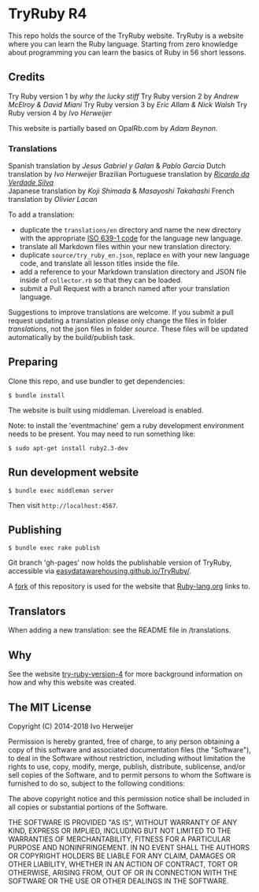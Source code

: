 # TryRuby R4

This repo holds the source of the TryRuby website. TryRuby is a website
where you can learn the Ruby language. Starting from zero knowledge about
programming you can learn the basics of Ruby in 56 short lessons.

## Credits
Try Ruby version 1 by _why the lucky stiff_
Try Ruby version 2 by _Andrew McElroy & David Miani_
Try Ruby version 3 by _Eric Allam & Nick Walsh_
Try Ruby version 4 by _Ivo Herweijer_

This website is partially based on OpalRb.com by _Adam Beynon_.

### Translations
Spanish translation by _Jesus Gabriel y Galan_ & _Pablo García_
Dutch translation by _Ivo Herweijer_
Brazilian Portuguese translation by [_Ricardo da Verdade Silva_](https://github.com/ricardovsilva)<br>
Japanese translation by _Koji Shimada_ & _Masayoshi Takahashi_
French translation by _Olivier Lacan_

To add a translation:
- duplicate the `translations/en` directory and name the new directory
  with the appropriate [ISO 639-1 code][iso] for the language new
  language.
- translate all Markdown files within your new translation directory.
- duplicate `source/try_ruby_en.json`, replace `en` with your new
  language code, and translate all lesson titles inside the file.
- add a reference to your Markdown translation directory and JSON file
  inside of `collector.rb` so that they can be loaded.
- submit a Pull Request with a branch named after your translation
  language.

Suggestions to improve translations are welcome.
If you submit a pull request updating a translation please
only change the files in folder _translations_,
not the json files in folder _source_.
These files will be updated automatically by the build/publish task.

## Preparing
Clone this repo, and use bundler to get dependencies:

    $ bundle install

The website is built using middleman. Livereload is enabled.

Note: to install the 'eventmachine' gem a ruby development environment needs to
be present. You may need to run something like:

    $ sudo apt-get install ruby2.3-dev

## Run development website

    $ bundle exec middleman server

Then visit `http://localhost:4567`.

## Publishing

    $ bundle exec rake publish

Git branch 'gh-pages' now holds the publishable version of TryRuby, accessible
via [easydatawarehousing.github.io/TryRuby/](https://easydatawarehousing.github.io/TryRuby/).

A [fork](https://github.com/ruby/TryRuby) of this repository is used for the website
that [Ruby-lang.org](https://www.ruby-lang.org) links to.

## Translators
When adding a new translation: see the README file in /translations.

## Why
See the website [try-ruby-version-4](https://easydatawarehousing.github.io/TryRuby/articles/try-ruby-version-4/)
for more background information on how and why this website was created.

## The MIT License

Copyright (C) 2014-2018 Ivo Herweijer

Permission is hereby granted, free of charge, to any person obtaining a copy
of this software and associated documentation files (the "Software"), to deal
in the Software without restriction, including without limitation the rights
to use, copy, modify, merge, publish, distribute, sublicense, and/or sell
copies of the Software, and to permit persons to whom the Software is
furnished to do so, subject to the following conditions:

The above copyright notice and this permission notice shall be included in
all copies or substantial portions of the Software.

THE SOFTWARE IS PROVIDED "AS IS", WITHOUT WARRANTY OF ANY KIND, EXPRESS OR
IMPLIED, INCLUDING BUT NOT LIMITED TO THE WARRANTIES OF MERCHANTABILITY,
FITNESS FOR A PARTICULAR PURPOSE AND NONINFRINGEMENT. IN NO EVENT SHALL THE
AUTHORS OR COPYRIGHT HOLDERS BE LIABLE FOR ANY CLAIM, DAMAGES OR OTHER
LIABILITY, WHETHER IN AN ACTION OF CONTRACT, TORT OR OTHERWISE, ARISING FROM,
OUT OF OR IN CONNECTION WITH THE SOFTWARE OR THE USE OR OTHER DEALINGS IN
THE SOFTWARE.

[iso]: https://en.wikipedia.org/wiki/List_of_ISO_639-1_codes

